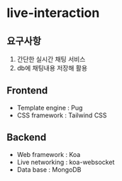# live-interaction

## 요구사항

1. 간단한 실시간 채팅 서비스
2. db에 채팅내용 저장해 활용

## Frontend
- Template engine : Pug
- CSS framework : Tailwind CSS

## Backend
- Web framework : Koa
- Live networking : koa-websocket
- Data base : MongoDB